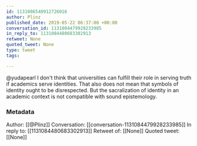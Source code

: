 ```yaml
---
id: 1131086540912726016
author: Plinz
published_date: 2019-05-22 06:37:00 +00:00
conversation_id: 1131084479928233985
in_reply_to: 1131084480683302913
retweet: None
quoted_tweet: None
type: tweet
tags:

---
```


@yudapearl I don't think that universities can fulfill their role in serving truth if academics serve identities. That also does not mean that symbols of identity ought to be disrespected. But the sacralization of identity in an academic context is not compatible with sound epistemology.

### Metadata

Author: [[@Plinz]]
Conversation: [[conversation-1131084479928233985]]
In reply to: [[1131084480683302913]]
Retweet of: [[None]]
Quoted tweet: [[None]]

